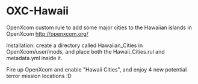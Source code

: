 OXC-Hawaii
==========

OpenXcom custom rule to add some major cities to the Hawaiian islands in OpenXcom http://openxcom.org/

Installation: create a directory called Hawaiian_Cities in OpenXcom/user/mods, and place both the Hawaii_Cities.rul and metadata.yml inside it.

Fire up OpenXcom and enable "Hawaii Cities", and enjoy 4 new potential terror mission locations :D
